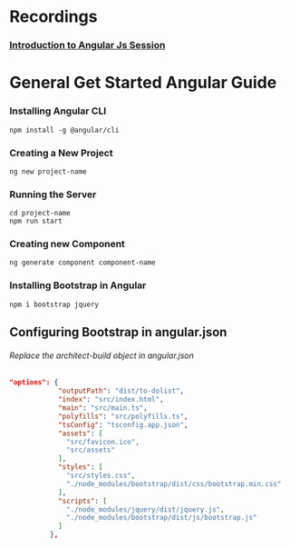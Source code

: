 # Recordings

### [Introduction to Angular Js Session](https://drive.google.com/file/d/1qiWQP4ipzb3c4vDxFzSmE4eKVUBmouLm/view?usp=sharing)

# General Get Started Angular Guide

### Installing Angular CLI

```nginx
npm install -g @angular/cli
```

### Creating a New Project

```nginx
ng new project-name
```

### Running the Server

```nginx
cd project-name
npm run start
```

### Creating new Component

```nginx
ng generate component component-name
```

### Installing Bootstrap in Angular

```nginx
npm i bootstrap jquery
```

## Configuring Bootstrap in angular.json

###### Replace the architect-build object in angular.json

```json
"options": {
            "outputPath": "dist/to-dolist",
            "index": "src/index.html",
            "main": "src/main.ts",
            "polyfills": "src/polyfills.ts",
            "tsConfig": "tsconfig.app.json",
            "assets": [
              "src/favicon.ico",
              "src/assets"
            ],
            "styles": [
              "src/styles.css",
              "./node_modules/bootstrap/dist/css/bootstrap.min.css"
            ],
            "scripts": [
              "./node_modules/jquery/dist/jquery.js",
              "./node_modules/bootstrap/dist/js/bootstrap.js"
            ]
          },
```

###
